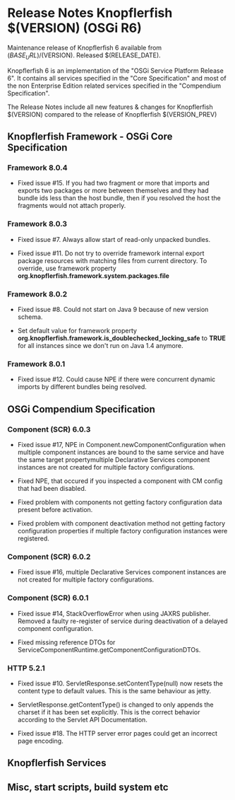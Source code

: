 Release Notes Knopflerfish $(VERSION) (OSGi R6)
======================================================================

Maintenance release of Knopflerfish 6 available from
$(BASE_URL)/$(VERSION). Released $(RELEASE_DATE).

Knopflerfish 6 is an implementation of the "OSGi Service Platform
Release 6". It contains all services specified in the "Core
Specification" and most of the non Enterprise Edition related
services specified in the "Compendium Specification".

The Release Notes include all new features & changes for
Knopflerfish $(VERSION) compared to the release of Knopflerfish
$(VERSION_PREV)

Knopflerfish Framework - OSGi Core Specification
----------------------------------------------------------------------

### Framework 8.0.4

* Fixed issue #15. If you had two fragment or more that imports and
  exports two packages or more between themselves and they had bundle
  ids less than the host bundle, then if you resolved the host the
  fragments would not attach properly.

### Framework 8.0.3

* Fixed issue #7. Always allow start of read-only unpacked bundles.

* Fixed issue #11. Do not try to override framework internal export
  package resources with matching files from current directory.
  To override, use framework property
  **org.knopflerfish.framework.system.packages.file**

### Framework 8.0.2

* Fixed issue #8. Could not start on Java 9 because of new version
  schema.

* Set default value for framework property
  **org.knopflerfish.framework.is_doublechecked_locking_safe**
  to **TRUE** for all instances since we don't run on Java 1.4
  anymore.

### Framework 8.0.1

* Fixed issue #12. Could cause NPE if there were concurrent dynamic
  imports by different bundles being resolved.


OSGi Compendium Specification
----------------------------------------------------------------------

### Component (SCR) 6.0.3

* Fixed issue #17, NPE in Component.newComponentConfiguration when
  multiple component instances are bound to the same service and have
  the same target propertymultiple Declarative Services component
  instances are not created for multiple factory configurations.

* Fixed NPE, that occured if you inspected a component with CM config
  that had been disabled.

* Fixed problem with components not getting factory configuration
  data present before activation.
 
* Fixed problem with component deactivation method not getting
  factory configuration properties if multiple factory configuration
  instances were registered.
 
### Component (SCR) 6.0.2

* Fixed issue #16, multiple Declarative Services component instances
  are not created for multiple factory configurations.

### Component (SCR) 6.0.1

* Fixed issue #14, StackOverflowError when using JAXRS publisher.
  Removed a faulty re-register of service during deactivation of
  a delayed component configuration.

* Fixed missing reference DTOs for
  ServiceComponentRuntime.getComponentConfigurationDTOs.

### HTTP 5.2.1

* Fixed issue #10. ServletResponse.setContentType(null) now resets
  the content type to default values. This is the same behaviour as jetty.

* ServletResponse.getContentType() is changed to only appends the
  charset if it has been set explicitly. This is the correct behavior
  according to the Servlet API Documentation. 

* Fixed issue #18. The HTTP server error pages could get an incorrect
  page encoding.


Knopflerfish Services
----------------------------------------------------------------------



Misc, start scripts, build system etc 
----------------------------------------------------------------------






















